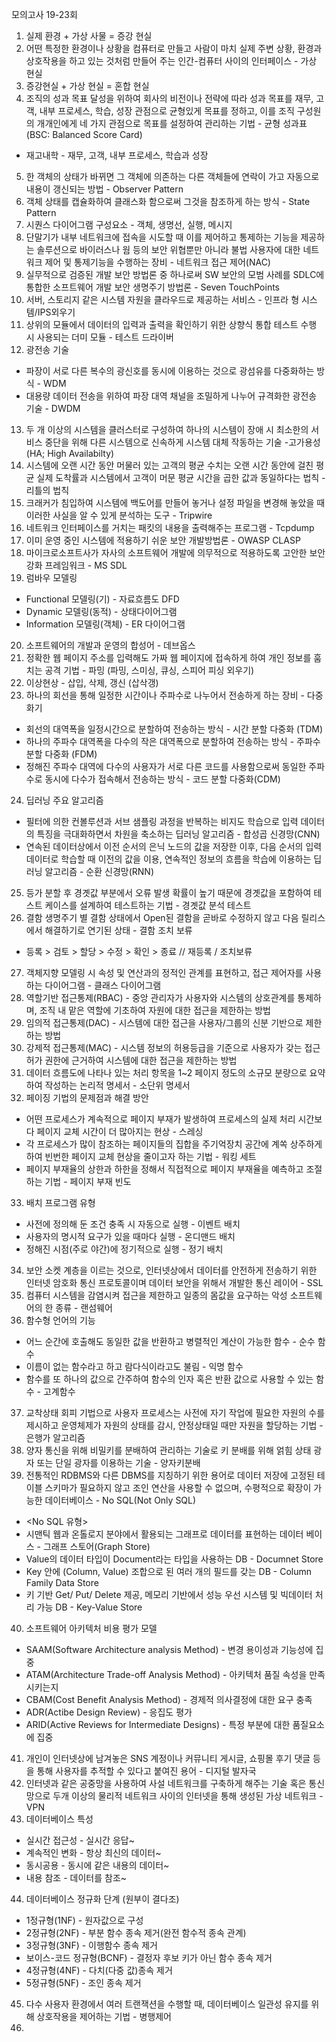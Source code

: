 모의고사 19-23회
1. 실제 환경 + 가상 사물 = 증강 현실
2. 어떤 특정한 환경이나 상황을 컴퓨터로 만들고 사람이 마치 실제 주변 상황, 환경과 상호작용을 하고 있는 것처럼 만들어 주는 인간-컴퓨터 사이의 인터페이스 - 가상 현실
3. 증강현실 + 가상 현실 = 혼합 현실
4. 조직의 성과 목표 달성을 위하여 회사의 비전이나 전략에 따라 성과 목표를 재무, 고객, 내부 프로세스, 학습, 성장 관점으로 균형있게 목표를 정하고, 이를 조직 구성원의 개개인에게 네 가지 관점으로 목표를 설정하여 관리하는 기법 - 균형 성과표(BSC: Balanced Score Card)
- 재고내학 - 재무, 고객, 내부 프로세스, 학습과 성장
5. 한 객체의 상태가 바뀌면 그 객체에 의존하는 다른 객체들에 연락이 가고 자동으로 내용이 갱신되는 방법 - Observer Pattern
6. 객체 상태를 캡슐화하여 클래스화 함으로써 그것을 참조하게 하는 방식 - State Pattern
7. 시퀀스 다이어그램 구성요소 - 객체, 생명선, 실행, 메시지
8. 단말기가 내부 네트워크에 접속을 시도할 때 이를 제어하고 통제하는 기능을 제공하는 솔루션으로 바이러스나 웜 등의 보안 위협뿐만 아니라 불법 사용자에 대한 네트워크 제어 및 통제기능을 수행하는 장비 - 네트워크 접근 제어(NAC)
9. 실무적으로 검증된 개발 보안 방법론 중 하나로써 SW 보안의 모범 사례를 SDLC에 통합한 소프트웨어 개발 보안 생명주기 방법론 - Seven TouchPoints
10. 서버, 스토리지 같은 시스템 자원을 클라우드로 제공하는 서비스 - 인프라 형 시스템/IPS외우기
11. 상위의 모듈에서 데이터의 입력과 출력을 확인하기 위한 상향식 통합 테스트 수행 시 사용되는 더미 모듈 - 테스트 드라이버
12. 광전송 기술
- 파장이 서로 다른 복수의 광신호를 동시에 이용하는 것으로 광섬유를 다중화하는 방식 - WDM
- 대용량 데이터 전송을 위하여 파장 대역 채널을 조밀하게 나누어 규격화한 광전송 기술 - DWDM
13. 두 개 이상의 시스템을 클러스터로 구성하여 하나의 시스템이 장애 시 최소한의 서비스 중단을 위해 다른 시스템으로 신속하게 시스템 대체 작동하는 기술 -고가용성(HA; High Availabilty)
14. 시스템에 오랜 시간 동안 머물러 있는 고객의 평균 수치는 오랜 시간 동안에 걸친 평균 실제 도착률과 시스템에서 고객이 머문 평균 시간을 곱한 값과 동일하다는 법칙 - 리틀의 법칙
15. 크래커가 침입하여 시스템에 백도어를 만들어 놓거나 설정 파일을 변경해 놓았을 때 이러한 사실을 알 수 있게 분석하는 도구 - Tripwire
16. 네트워크 인터페이스를 거치는 패킷의 내용을 출력해주는 프로그램 - Tcpdump
17. 이미 운영 중인 시스템에 적용하기 쉬운 보안 개발방법론 - OWASP CLASP
18. 마이크로소프트사가 자사의 소프트웨어 개발에 의무적으로 적용하도록 고안한 보안 강화 프레임워크 - MS SDL
19. 럼바우 모델링
- Functional 모델링(기) - 자료흐름도 DFD
- Dynamic 모델링(동적) - 상태다이어그램
- Information 모델링(객체) - ER 다이어그램
20. 소프트웨어의 개발과 운영의 합성어 - 데브옵스
21. 정확한 웹 페이지 주소를 입력해도 가짜 웹 페이지에 접속하게 하여 개인 정보를 훔치는 공격 기법 - 파밍 (파밍, 스미싱, 큐싱, 스피어 피싱 외우기)
22. 이상현상 - 삽입, 삭제, 갱신 (삽삭갱)
23. 하나의 회선을 통해 일정한 시간이나 주파수로 나누어서 전송하게 하는 장비 - 다중화기
- 회선의 대역폭을 일정시간으로 분할하여 전송하는 방식 - 시간 분할 다중화 (TDM)
- 하나의 주파수 대역폭을 다수의 작은 대역폭으로 분할하여 전송하는 방식 - 주파수 분할 다중화 (FDM)
- 정해진 주파수 대역에 다수의 사용자가  서로 다른 코드를 사용함으로써 동일한 주파수로 동시에 다수가 접속해서 전송하는 방식 - 코드 분할 다중화(CDM)
24. 딥러닝 주요 알고리즘
- 필터에 의한 컨볼루션과 서브 샘플링 과정을 반복하는 비지도 학습으로 입력 데이터의 특징을 극대화하면서 차원을 축소하는 딥러닝 알고리즘 - 합성곱 신경망(CNN)
- 연속된 데이터상에서 이전 순서의 은닉 노드의 값을 저장한 이후, 다음 순서의 입력 데이터로 학습할 때 이전의 값을 이용, 연속적인 정보의 흐름을 학습에 이용하는 딥러닝 알고리즘 - 순환 신경망(RNN)
25. 등가 분할 후 경곗값 부분에서 오류 발생 확률이 높기 때문에 경곗값을 포함하여 테스트 케이스를 설계하여 테스트하는 기법 - 경곗값 분석 테스트
26. 결함 생명주기 별 결함 상태에서 Open된 결함을 곧바로 수정하지 않고 다음 릴리스에서 해결하기로 연기된 상태 - 결함 조치 보류 
- 등록 > 검토 > 할당 > 수정 > 확인 > 종료  // 재등록 / 조치보류
27. 객체지향 모델링 시 속성 및 연산과의 정적인 관계를 표현하고, 접근 제어자를 사용하는 다이어그램 - 클래스 다이어그램
28. 역할기반 접근통제(RBAC) - 중앙 관리자가 사용자와 시스템의 상호관계를 통제하며, 조직 내 맡은 역할에 기초하여 자원에 대한 접근을 제한하는 방법
29. 임의적 접근통제(DAC) - 시스템에 대한 접근을 사용자/그룹의 신분 기반으로 제한하는 방법
30. 강제적 접근통제(MAC) - 시스템 정보의 허용등급을 기준으로 사용자가 갖는 접근 허가 권한에 근거하여 시스템에 대한 접근을 제한하는 방법
31. 데이터 흐름도에 나타나 있는 처리 항목을 1~2 페이지 정도의 소규모 분량으로 요약하여 작성하는 논리적 명세서 - 소단위 명세서
32. 페이징 기법의 문제점과 해결 방안
- 어떤 프로세스가 계속적으로 페이지 부재가 발생하여 프로세스의 실제 처리 시간보다 페이지 교체 시간이 더 많아지는 현상 - 스레싱
- 각 프로세스가 많이 참조하는 페이지들의 집합을 주기억장치 공간에 계쏙 상주하게 하여 빈번한 페이지 교체 현상을 줄이고자 하는 기법 - 워킹 세트
- 페이지 부재율의 상한과 하한을 정해서 직접적으로 페이지 부재율을 예측하고 조절하는 기법 - 페이지 부재 빈도
33. 배치 프로그램 유형
- 사전에 정의해 둔 조건 충족 시 자동으로 실행 - 이벤트 배치
- 사용자의 명시적 요구가 있을 때마다 실행 - 온디맨드 배치
- 정해진 시점(주로 야간)에 정기적으로 실행 - 정기 배치
34. 보안 소켓 계층을 이르는 것으로, 인터넷상에서 데이터를 안전하게 전송하기 위한 인터넷 암호화 통신 프로토콜이며 데이터 보안을 위해서 개발한 통신 레이어 - SSL
35. 컴퓨터 시스템을 감염시켜 접근을 제한하고 일종의 몸값을 요구하는 악성 소프트웨어의 한 종류 - 랜섬웨어
36. 함수형 언어의 기능
- 어느 순간에 호출해도 동일한 값을 반환하고 병렬적인 계산이 가능한 함수 - 순수 함수
- 이름이 없는 함수라고 하고 람다식이라고도 불림 - 익명 함수
- 함수를 또 하나의 값으로 간주하여 함수의 인자 혹은 반환 값으로 사용할 수 있는 함수 - 고계함수
37. 교착상태 회피 기법으로 사용자 프로세스는 사전에 자기 작업에 필요한 자원의 수를 제시하고 운영체제가 자원의 상태를 감시, 안정상태일 때만 자원을 할당하는 기법 - 은행가 알고리즘
38. 양자 통신을 위해 비밀키를 분배하여 관리하는 기술로 키 분배를 위해 얽힘 상태 광자 또는 단일 광자를 이용하는 기술 - 양자키분배
39. 전통적인 RDBMS와 다른 DBMS를 지칭하기 위한 용어로 데이터 저장에 고정된 테이블 스키마가 필요하지 않고 조인 연산을 사용할 수 없으며, 수평적으로 확장이 가능한 데이터베이스 - No SQL(Not Only SQL)
- <No SQL 유형>
- 시맨틱 웹과  온톨로지 분야에서 활용되는 그래프로 데이터를 표현하는 데이터 베이스 - 그래프 스토어(Graph Store)
- Value의 데이터 타입이 Document라는 타입을 사용하는 DB - Documnet Store
- Key 안에 (Column, Value) 조합으로 된 여러 개의 필드를 갖는 DB - Column Family Data Store
- 키 기반 Get/ Put/ Delete 제공, 메모리 기반에서 성능 우선 시스템 및 빅데이터 처리 가능 DB - Key-Value Store
40. 소프트웨어 아키텍처 비용 평가 모델
- SAAM(Software Architecture analysis Method) - 변경 용이성과 기능성에 집중
- ATAM(Architecture Trade-off Analysis Method) - 아키텍처 품질 속성을 만족시키는지
- CBAM(Cost Benefit Analysis Method) - 경제적 의사결정에 대한 요구 충족
- ADR(Actibe Design Review) - 응집도 평가
- ARID(Active Reviews for Intermediate Designs) - 특정 부분에 대한 품질요소에 집중
41. 개인이 인터넷상에 남겨놓은 SNS 계정이나 커뮤니티 게시글, 쇼핑몰 후기 댓글 등을 통해 사용자를 추적할 수 있다고 붙여진 용어 - 디지털 발자국
42. 인터넷과 같은 공중망을 사용하여 사설 네트워크를 구축하게 해주는 기술 혹은 통신망으로 두개 이상의 물리적 네트워크 사이의 인터넷을 통해 생성된 가상 네트워크 - VPN
43. 데이터베이스 특성
- 실시간 접근성 - 실시간 응답~
- 계속적인 변화 - 항상 최신의 데이터~
- 동시공용 - 동시에 같은 내용의 데이터~
- 내용 참조 - 데이터를 참조~
44. 데이터베이스 정규화 단계 (원부이 결다조)
- 1정규형(1NF) - 원자값으로 구성
- 2정규형(2NF) - 부분 함수 종속 제거(완전 함수적 종속 관계)
- 3정규형(3NF) - 이행함수 종속 제거
- 보이스-코드 정규형(BCNF) - 결정자 후보 키가 아닌 함수 종속 제거
- 4정규형(4NF) - 다치(다중 값)종속 제거 
- 5정규형(5NF) - 조인 종속 제거
45. 다수 사용자 환경에서 여러 트랜잭션을 수행할 때, 데이터베이스 일관성 유지를 위해 상호작용을 제어하는 기법 - 병행제어
46. 